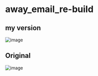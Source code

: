 # away_email_re-build

## my version
![image](https://github.com/ADmcdon/away_email_re-build/assets/107668054/dbd15553-0991-4a73-9d40-767b8a94d142)

## Original
![image](https://github.com/ADmcdon/away_email_re-build/assets/107668054/44d9ab37-ae6b-4e6c-8644-61b35fd29e0c)
